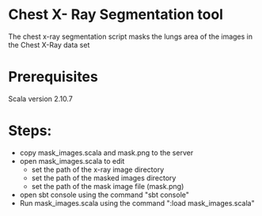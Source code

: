 # Chest X- Ray Segmentation tool
The chest x-ray segmentation script masks the lungs area of the images in the Chest X-Ray data set

# Prerequisites 
 Scala version 2.10.7

# Steps:

- copy mask_images.scala and mask.png to the server
- open mask_images.scala to edit 
    - set the path of the x-ray image directory
    - set the path of the masked images directory
    - set the path of the mask image file (mask.png)
- open sbt console using  the command "sbt console"
- Run mask_images.scala using the command ":load mask_images.scala"








